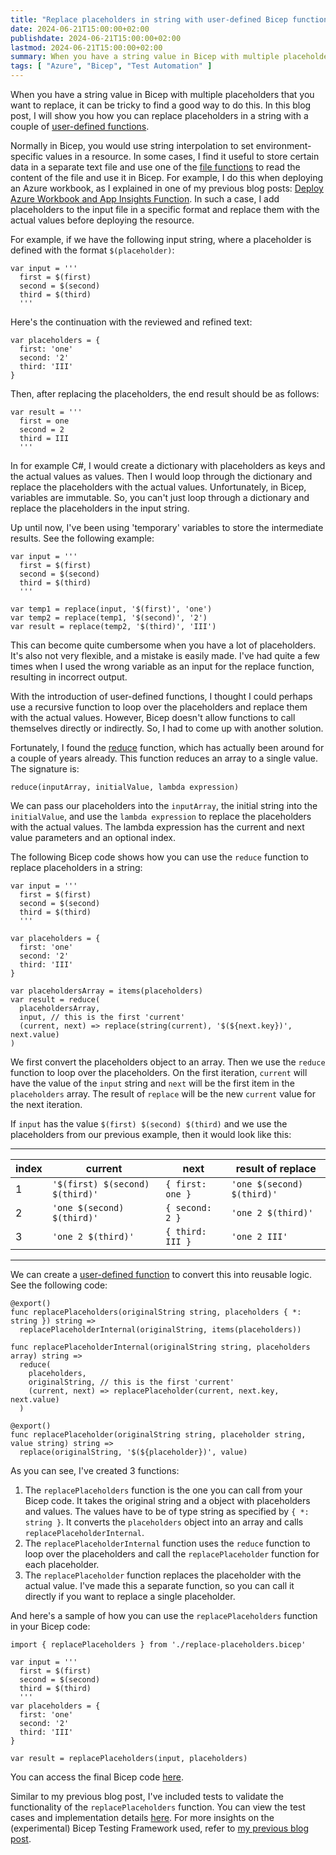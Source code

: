 ```yaml
---
title: "Replace placeholders in string with user-defined Bicep function"
date: 2024-06-21T15:00:00+02:00
publishdate: 2024-06-21T15:00:00+02:00
lastmod: 2024-06-21T15:00:00+02:00
summary: When you have a string value in Bicep with multiple placeholders that you want to replace, it can be tricky to find a good way to do this. In this blog post, I will show you how you can replace placeholders in a string with a couple of user-defined functions.
tags: [ "Azure", "Bicep", "Test Automation" ]
---
```


When you have a string value in Bicep with multiple placeholders that you want to replace, it can be tricky to find a good way to do this. In this blog post, I will show you how you can replace placeholders in a string with a couple of [user-defined functions](https://learn.microsoft.com/en-us/azure/azure-resource-manager/bicep/user-defined-functions).

Normally in Bicep, you would use string interpolation to set environment-specific values in a resource. In some cases, I find it useful to store certain data in a separate text file and use one of the [file functions](https://learn.microsoft.com/en-us/azure/azure-resource-manager/bicep/bicep-functions#file-functions) to read the content of the file and use it in Bicep. For example, I do this when deploying an Azure workbook, as I explained in one of my previous blog posts: [Deploy Azure Workbook and App Insights Function](/blog/2023/03/10/deploy-azure-workbook-and-app-insights-function/). In such a case, I add placeholders to the input file in a specific format and replace them with the actual values before deploying the resource.

For example, if we have the following input string, where a placeholder is defined with the format `$(placeholder)`:

```bicep
var input = '''
  first = $(first)
  second = $(second)
  third = $(third)
  '''
```

Here's the continuation with the reviewed and refined text:

```bicep
var placeholders = {
  first: 'one'
  second: '2'
  third: 'III'
}
```

Then, after replacing the placeholders, the end result should be as follows:

```bicep
var result = '''
  first = one
  second = 2
  third = III
  '''
```

In for example C#, I would create a dictionary with placeholders as keys and the actual values as values. Then I would loop through the dictionary and replace the placeholders with the actual values. Unfortunately, in Bicep, variables are immutable. So, you can't just loop through a dictionary and replace the placeholders in the input string.

Up until now, I've been using 'temporary' variables to store the intermediate results. See the following example:

```bicep
var input = '''
  first = $(first)
  second = $(second)
  third = $(third)
  '''

var temp1 = replace(input, '$(first)', 'one')
var temp2 = replace(temp1, '$(second)', '2')
var result = replace(temp2, '$(third)', 'III')
```

This can become quite cumbersome when you have a lot of placeholders. It's also not very flexible, and a mistake is easily made. I've had quite a few times when I used the wrong variable as an input for the replace function, resulting in incorrect output.

With the introduction of user-defined functions, I thought I could perhaps use a recursive function to loop over the placeholders and replace them with the actual values. However, Bicep doesn't allow functions to call themselves directly or indirectly. So, I had to come up with another solution.

Fortunately, I found the [reduce](https://learn.microsoft.com/en-us/azure/azure-resource-manager/bicep/bicep-functions-lambda#reduce) function, which has actually been around for a couple of years already. This function reduces an array to a single value. The signature is:

```bicep
reduce(inputArray, initialValue, lambda expression)
```

We can pass our placeholders into the `inputArray`, the initial string into the `initialValue`, and use the `lambda expression` to replace the placeholders with the actual values. The lambda expression has the current and next value parameters and an optional index.

The following Bicep code shows how you can use the `reduce` function to replace placeholders in a string:

```bicep
var input = '''
  first = $(first)
  second = $(second)
  third = $(third)
  '''

var placeholders = {
  first: 'one'
  second: '2'
  third: 'III'
}

var placeholdersArray = items(placeholders)
var result = reduce(
  placeholdersArray, 
  input, // this is the first 'current'
  (current, next) => replace(string(current), '$(${next.key})', next.value)
)
```

We first convert the placeholders object to an array. Then we use the `reduce` function to loop over the placeholders. On the first iteration, `current` will have the value of the `input` string and `next` will be the first item in the `placeholders` array. The result of `replace` will be the new `current` value for the next iteration.

If `input` has the value `$(first) $(second) $(third)` and we use the placeholders from our previous example, then it would look like this:

---
| index | current | next | result of replace |
|-|-|-|-|
| 1 | `'$(first) $(second) $(third)'` | 	`{ first: one }` | `'one $(second) $(third)'` |
| 2 | `'one $(second) $(third)'` | `{ second: 2 }` | `'one 2 $(third)'` |
| 3 | `'one 2 $(third)'` | `{ third: III }` | `'one 2 III'` |
---

We can create a [user-defined function](https://learn.microsoft.com/en-us/azure/azure-resource-manager/bicep/user-defined-functions) to convert this into reusable logic. See the following code:

```bicep
@export()
func replacePlaceholders(originalString string, placeholders { *: string }) string =>
  replacePlaceholderInternal(originalString, items(placeholders))

func replacePlaceholderInternal(originalString string, placeholders array) string =>
  reduce(
    placeholders, 
    originalString, // this is the first 'current'
    (current, next) => replacePlaceholder(current, next.key, next.value)
  )

@export()
func replacePlaceholder(originalString string, placeholder string, value string) string =>
  replace(originalString, '$(${placeholder})', value)
```

As you can see, I've created 3 functions:

1. The `replacePlaceholders` function is the one you can call from your Bicep code. It takes the original string and a object with placeholders and values. The values have to be of type string as specified by `{ *: string }`. It converts the `placeholders` object into an array and calls `replacePlaceholderInternal`.
1. The `replacePlaceholderInternal` function uses the `reduce` function to loop over the placeholders and call the `replacePlaceholder` function for each placeholder.
1. The `replacePlaceholder` function replaces the placeholder with the actual value. I've made this a separate function, so you can call it directly if you want to replace a single placeholder.

And here's a sample of how you can use the `replacePlaceholders` function in your Bicep code:


```bicep
import { replacePlaceholders } from './replace-placeholders.bicep'

var input = '''
  first = $(first)
  second = $(second)
  third = $(third)
  '''
var placeholders = {
  first: 'one'
  second: '2'
  third: 'III'
}

var result = replacePlaceholders(input, placeholders)
```

You can access the final Bicep code [here](https://github.com/ronaldbosma/blog-code-examples/blob/master/replace-placholders-in-string-with-bicep-function/replace-placeholders.bicep).

Similar to my previous blog post, I've included tests to validate the functionality of the `replacePlaceholders` function. You can view the test cases and implementation details [here](https://github.com/ronaldbosma/blog-code-examples/blob/master/replace-placholders-in-string-with-bicep-function/tests.bicep). For more insights on the (experimental) Bicep Testing Framework used, refer to [my previous blog post](/blog/2024/06/05/apply-azure-naming-convention-using-bicep-functions/#testing-the-function).
